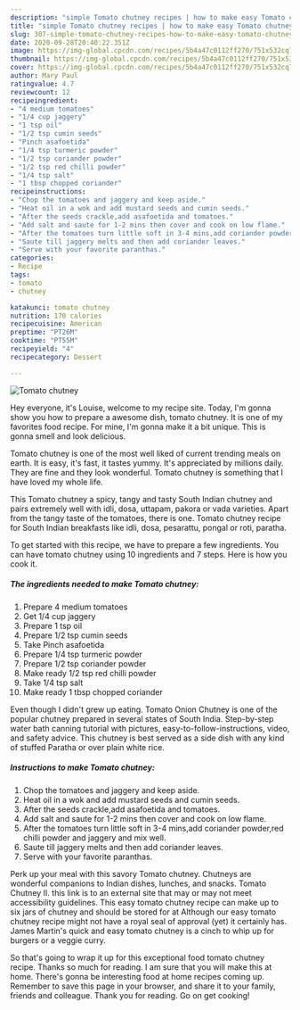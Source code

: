 ```yaml
---
description: "simple Tomato chutney recipes | how to make easy Tomato chutney"
title: "simple Tomato chutney recipes | how to make easy Tomato chutney"
slug: 307-simple-tomato-chutney-recipes-how-to-make-easy-tomato-chutney
date: 2020-09-28T20:40:22.351Z
image: https://img-global.cpcdn.com/recipes/5b4a47c0112ff270/751x532cq70/tomato-chutney-recipe-main-photo.jpg
thumbnail: https://img-global.cpcdn.com/recipes/5b4a47c0112ff270/751x532cq70/tomato-chutney-recipe-main-photo.jpg
cover: https://img-global.cpcdn.com/recipes/5b4a47c0112ff270/751x532cq70/tomato-chutney-recipe-main-photo.jpg
author: Mary Paul
ratingvalue: 4.7
reviewcount: 12
recipeingredient:
- "4 medium tomatoes"
- "1/4 cup jaggery"
- "1 tsp oil"
- "1/2 tsp cumin seeds"
- "Pinch asafoetida"
- "1/4 tsp turmeric powder"
- "1/2 tsp coriander powder"
- "1/2 tsp red chilli powder"
- "1/4 tsp salt"
- "1 tbsp chopped coriander"
recipeinstructions:
- "Chop the tomatoes and jaggery and keep aside."
- "Heat oil in a wok and add mustard seeds and cumin seeds."
- "After the seeds crackle,add asafoetida and tomatoes."
- "Add salt and saute for 1-2 mins then cover and cook on low flame."
- "After the tomatoes turn little soft in 3-4 mins,add coriander powder,red chilli powder and jaggery and mix well."
- "Saute till jaggery melts and then add coriander leaves."
- "Serve with your favorite paranthas."
categories:
- Recipe
tags:
- tomato
- chutney

katakunci: tomato chutney 
nutrition: 170 calories
recipecuisine: American
preptime: "PT26M"
cooktime: "PT55M"
recipeyield: "4"
recipecategory: Dessert

---
```



![Tomato chutney](https://img-global.cpcdn.com/recipes/5b4a47c0112ff270/751x532cq70/tomato-chutney-recipe-main-photo.jpg)

Hey everyone, it's Louise, welcome to my recipe site. Today, I'm gonna show you how to prepare a awesome dish, tomato chutney. It is one of my favorites food recipe. For mine, I'm gonna make it a bit unique. This is gonna smell and look delicious.

Tomato chutney is one of the most well liked of current trending meals on earth. It is easy, it's fast, it tastes yummy. It's appreciated by millions daily. They are fine and they look wonderful. Tomato chutney is something that I have loved my whole life.

This Tomato chutney a spicy, tangy and tasty South Indian chutney and pairs extremely well with idli, dosa, uttapam, pakora or vada varieties. Apart from the tangy taste of the tomatoes, there is one. Tomato chutney recipe for South Indian breakfasts like idli, dosa, pesarattu, pongal or roti, paratha.


To get started with this recipe, we have to prepare a few ingredients. You can have tomato chutney using 10 ingredients and 7 steps. Here is how you cook it.

<!--inarticleads1-->

##### The ingredients needed to make Tomato chutney:

1. Prepare 4 medium tomatoes
1. Get 1/4 cup jaggery
1. Prepare 1 tsp oil
1. Prepare 1/2 tsp cumin seeds
1. Take Pinch asafoetida
1. Prepare 1/4 tsp turmeric powder
1. Prepare 1/2 tsp coriander powder
1. Make ready 1/2 tsp red chilli powder
1. Take 1/4 tsp salt
1. Make ready 1 tbsp chopped coriander


Even though I didn&#39;t grew up eating. Tomato Onion Chutney is one of the popular chutney prepared in several states of South India. Step-by-step water bath canning tutorial with pictures, easy-to-follow-instructions, video, and safety advice. This chutney is best served as a side dish with any kind of stuffed Paratha or over plain white rice. 

<!--inarticleads2-->

##### Instructions to make Tomato chutney:

1. Chop the tomatoes and jaggery and keep aside.
1. Heat oil in a wok and add mustard seeds and cumin seeds.
1. After the seeds crackle,add asafoetida and tomatoes.
1. Add salt and saute for 1-2 mins then cover and cook on low flame.
1. After the tomatoes turn little soft in 3-4 mins,add coriander powder,red chilli powder and jaggery and mix well.
1. Saute till jaggery melts and then add coriander leaves.
1. Serve with your favorite paranthas.


Perk up your meal with this savory Tomato chutney. Chutneys are wonderful companions to Indian dishes, lunches, and snacks. Tomato Chutney II. this link is to an external site that may or may not meet accessibility guidelines. This easy tomato chutney recipe can make up to six jars of chutney and should be stored for at Although our easy tomato chutney recipe might not have a royal seal of approval (yet) it certainly has. James Martin&#39;s quick and easy tomato chutney is a cinch to whip up for burgers or a veggie curry. 

So that's going to wrap it up for this exceptional food tomato chutney recipe. Thanks so much for reading. I am sure that you will make this at home. There's gonna be interesting food at home recipes coming up. Remember to save this page in your browser, and share it to your family, friends and colleague. Thank you for reading. Go on get cooking!
